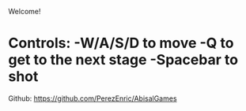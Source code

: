 ﻿Welcome! 

# Controls: -W/A/S/D to move -Q to get to the next stage -Spacebar to shot 

Github: https://github.com/PerezEnric/AbisalGames